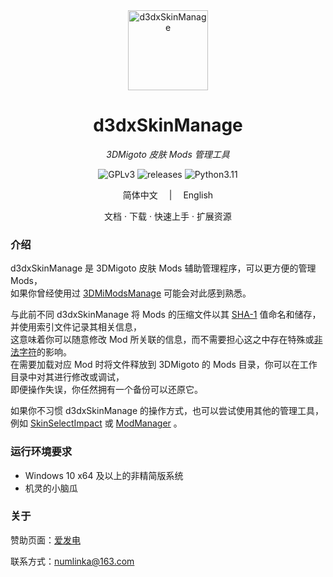 <div align="center">
  <a style="text-decoration:none" href="https://d3dxskinmanage.numlinka.com">
    <img width="128px" src="favicon.ico" alt="d3dxSkinManage">
  </a>
</dev>

<div align="center">

  # d3dxSkinManage

  _3DMigoto 皮肤 Mods 管理工具_

</div>

<div align="center">
  <a style="text-decoration:none" href="https://www.gnu.org/licenses/gpl-3.0.zh-cn.html">
    <img src="https://img.shields.io/badge/License-GPLv3-lightblue" alt="GPLv3"/>
  </a>
  <a style="text-decoration:none" href="https://github.com/numlinka/d3dxSkinManage/releases">
    <img src="https://img.shields.io/badge/releases-1.5.19-lightblue" alt="releases"/>
  </a>
  <a style="text-decoration:none" href="https://www.python.org/downloads/release/python-3110/">
    <img src="https://img.shields.io/badge/Python-3.11-lightblue" alt="Python3.11"/>
  </a>
</div>

<p></p>

<div align="center">
  简体中文
  　|　
  <a style="text-decoration:none" href="https://translate.google.com/?sl=en&text=Nothing">
    English
  </a>
</div>

<p></p>

<div align="center">
  <a style="text-decoration:none" href="https://d3dxskinmanage.numlinka.com/#/">
    文档
  </a>
  ·
  <a style="text-decoration:none" href="https://d3dxskinmanage.numlinka.com/#/downloads/d3dx-skin-manage">
    下载
  </a>
  ·
  <a style="text-decoration:none" href="https://d3dxskinmanage.numlinka.com/#/help/tutorial-1.5.x">
    快速上手
  </a>
  ·
  <a style="text-decoration:none" href="https://d3dxskinmanage.numlinka.com/#/downloads/resources">
    扩展资源
  </a>
</div>

<p></p>

<div align="left" style="max-width: 1000px;">

### 介绍

d3dxSkinManage 是 3DMigoto 皮肤 Mods 辅助管理程序，可以更方便的管理 Mods，<br/>
如果你曾经使用过 [3DMiModsManage](https://d3dxskinmanage.numlinka.com/#/downloads/3dmi-mods-manage) 可能会对此感到熟悉。

与此前不同 d3dxSkinManage 将 Mods 的压缩文件以其 [SHA-1](https://baike.baidu.com/item/SHA-1) 值命名和储存，并使用索引文件记录其相关信息，<br/>
这意味着你可以随意修改 Mod 所关联的信息，而不需要担心这之中存在特殊或[非法字符](https://baike.baidu.com/item/%E9%9D%9E%E6%B3%95%E5%AD%97%E7%AC%A6)的影响。<br/>
在需要加载对应 Mod 时将文件释放到 3DMigoto 的 Mods 目录，你可以在工作目录中对其进行修改或调试，<br/>
即便操作失误，你任然拥有一个备份可以还原它。

如果你不习惯 d3dxSkinManage 的操作方式，也可以尝试使用其他的管理工具，<br/>
例如 [SkinSelectImpact](https://gamebanana.com/tools/12839) 或 [ModManager](https://d3dxskinmanage.numlinka.com/#/others/modmanager) 。


### 运行环境要求

- Windows 10 x64 及以上的非精简版系统
- 机灵的小脑瓜


### 关于

赞助页面：[爱发电](https://afdian.net/a/numlinka)

联系方式：numlinka@163.com

</div>
